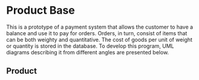 # Product Base
This is a prototype of a payment system that allows
the customer to have a balance and use it to pay for orders. Orders, in turn, consist of items that can be both weighty and quantitative. The cost of goods per unit of weight or quantity is stored in the database. To develop this program, UML diagrams describing it from different angles are presented below.
## Product
